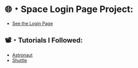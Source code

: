 # 🌐・Space Login Page Project:
- [See the Login Page](https://ale-gavi.github.io/Space_Login_Page/Login_Page/)

## 📽️・Tutorials I Followed:
- [Astronaut](https://www.youtube.com/watch?v=UVvdxs5gcuQ) 
- [Shuttle](https://www.youtube.com/watch?v=Jqe-YgB0asA)
